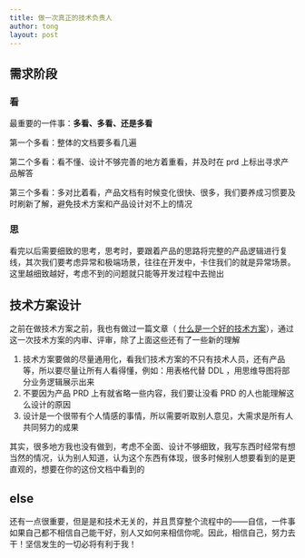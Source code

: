 ```yaml
---
title: 做一次真正的技术负责人
author: tong
layout: post
---
```

## 需求阶段
### 看
最重要的一件事：**多看、多看、还是多看**

第一个多看：整体的文档要多看几遍

第二个多看：看不懂、设计不够完善的地方着重看，并及时在 prd 上标出寻求产品解答

第三个多看：多对比着看，产品文档有时候变化很快、很多，我们要养成习惯要及时刷新了解，避免技术方案和产品设计对不上的情况

### 思
看完以后需要细致的思考，思考时，要跟着产品的思路将完整的产品逻辑进行复线，其次我们要考虑异常和极端场景，往往在开发中，卡住我们的就是异常场景。这里越细致越好，考虑不到的问题就只能等开发过程中去抛出



## 技术方案设计
之前在做技术方案之前，我也有做过一篇文章（ [什么是一个好的技术方案](../../想法/记录/什么是一个好的技术方案.md)），通过这一次技术方案的内审、评审，除了上面这些还有了一些新的理解
1. 技术方案要做的尽量通用化，看我们技术方案的不只有技术人员，还有产品等，所以要尽量让所有人看得懂，例如：用表格代替 DDL ，用思维导图将部分业务逻辑展示出来
2. 不要因为产品 PRD 上有就省略一些内容，我们要让没看 PRD 的人也能理解这么设计的原因
3. 设计是一个很带有个人情感的事情，所以需要听取别人意见，大需求是所有人共同努力的成果

其实，很多地方我也没有做到，考虑不全面、设计不够细致，我写东西时经常有想当然的情况，认为别人知道，认为这个东西有体现，很多时候别人想要看到的是更直观的，想要在你的这份文档中看到的


## else
还有一点很重要，但是是和技术无关的，并且贯穿整个流程中的——自信，一件事如果自己都不相信自己能干好，别人又如何来相信你呢。因此，相信自己，努力去干！坚信发生的一切必将有利于我！
